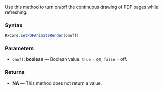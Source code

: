 Use this method to turn on/off the continuous drawing of PDF pages while refreshing.

### Syntax

```typescript
RxCore.setPDFAnimateRender(onoff)
```

### Parameters

- `onoff`: **boolean** — Boolean value. `true` = on, `false` = off.

### Returns

- **NA** — This method does not return a value.

